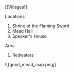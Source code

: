 [[Villages]]

Locations
1. Shrine of the Flaming Sword
2. Mead Hall
3. Speaker's House

Area  
1. Redwaters

![[good_mead_map.png]]